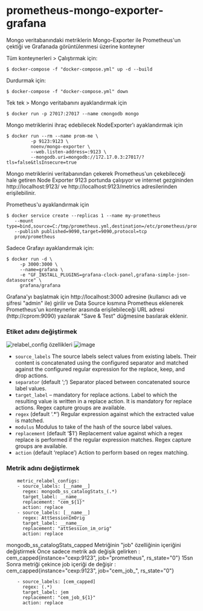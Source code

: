 # prometheus-mongo-exporter-grafana
Mongo veritabanındaki metriklerin Mongo-Exporter ile Prometheus'un çektiği ve Grafanada görüntülenmesi üzerine konteyner

Tüm konteynerleri >
Çalıştırmak için:

```shell
$ docker-compose -f "docker-compose.yml" up -d --build 
```

Durdurmak için:

```shell
$ docker-compose -f "docker-compose.yml" down
```

Tek tek >
Mongo veritabanını ayaklandırmak için
```shell
$ docker run -p 27017:27017 --name cmongodb mongo
```

Mongo metriklerini ihraç edebilecek NodeExporter'ı ayaklandırmak için
```shell
$ docker run --rm --name prom-me \
         -p 9123:9123 \
         noenv/mongo-exporter \
         --web.listen-address=:9123 \
         --mongodb.uri=mongodb://172.17.0.3:27017/?tls=false&tlsInsecure=true
```
Mongo metriklerini veritabanından çekerek Prometheus'un çekebileceği hale getiren Node Exporter 9123 portunda çalışıyor ve internet gezgininden http://localhost:9123/ ve http://localhost:9123/metrics adresilerinden erişilebilinir.

Prometheus'u ayaklandırmak için 
```shell
$ docker service create --replicas 1 --name my-prometheus
   --mount type=bind,source=C:/tmp/prometheus.yml,destination=/etc/prometheus/prometheus.yml
   --publish published=9090,target=9090,protocol=tcp
   prom/prometheus
```

Sadece Grafayı ayaklandırmak için:
```shell
$ docker run -d \
     -p 3000:3000 \
     --name=grafana \
     -e "GF_INSTALL_PLUGINS=grafana-clock-panel,grafana-simple-json-datasource" \
     grafana/grafana
```

Grafana'yı başlatmak için http://localhost:3000 adresine (kullanıcı adı ve şifresi "admin" ile) girilir ve Data Source kısmına Prometheus eklenerek Prometheus'un konteynerler arasında erişilebileceği URL adresi (http://cprom:9090) yazılarak "Save & Test" düğmesine basılarak eklenir.

### Etiket adını değiştirmek

![relabel_config özellikleri](https://user-images.githubusercontent.com/261946/145671511-c4d3f977-10a1-459a-899d-11c12d4c8389.png)
![image](https://user-images.githubusercontent.com/261946/145671565-3dc2f4ad-90cc-47be-93ac-41f682baa869.png)


- `source_labels` The source labels select values from existing labels. Their content is concatenated using the configured separator and matched against the configured regular expression for the replace, keep, and drop actions.
- `separator` (default ‘;’) Separator placed between concatenated source label values.
- `target_label` – mandatory for replace actions. Label to which the resulting value is written in a replace action. It is mandatory for replace actions. Regex capture groups are available.
- `regex` (default ‘.*’) Regular expression against which the extracted value is matched.
- `modulus` Modulus to take of the hash of the source label values.
- `replacement` (default ‘$1’) Replacement value against which a regex replace is performed if the regular expression matches. Regex capture groups are available.
- `action` (default ‘replace’) Action to perform based on regex matching.


### Metrik adını değiştirmek

```
    metric_relabel_configs:
    - source_labels: [__name__]
      regex: mongodb_ss_catalogStats_(.*)
      target_label: __name__
      replacement: "cem_${1}"
      action: replace
    - source_labels: [__name__]
      regex: AttSessionImOrig
      target_label: __name__
      replacement: "attSession_im_orig"
      action: replace
```

mongodb_ss_catalogStats_capped Metriğinin "job" özelliğinin içeriğini değiştirmek
Önce sadece metrik adı değişik gelirken           : cem_capped{instance="cexp:9123", job="prometheus", rs_state="0"}
15sn Sonra metriği çekince job içeriği de değişir : cem_capped{instance="cexp:9123", job="cem_job_", rs_state="0"}
```
    - source_labels: [cem_capped]
      regex: (.*)
      target_label: jem
      replacement: "cem_job_${1}"
      action: replace
```
